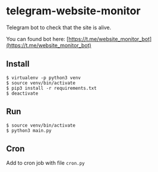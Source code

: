# telegram-website-monitor

Telegram bot to check that the site is alive.

You can found bot here: [https://t.me/website_monitor_bot](https://t.me/website_monitor_bot)

## Install

    $ virtualenv -p python3 venv
    $ source venv/bin/activate
    $ pip3 install -r requirements.txt
    $ deactivate

## Run

    $ source venv/bin/activate
    $ python3 main.py

## Cron

Add to cron job with file `cron.py`